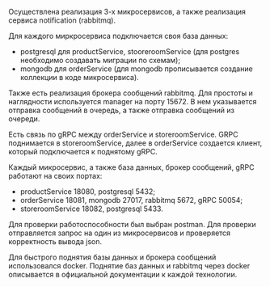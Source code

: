 Осуществлена реализация 3-х микросервисов, а также реализация сервиса notification (rabbitmq).

Для каждого миркросервиса подключается своя база данных:
- postgresql для productService, stooreroomService (для postgres необходимо создавать миграции по схемам); 
- mongodb для orderService (для mongodb прописывается создание коллекции в коде микросервиса). 

Также есть реализация брокера сообщений rabbitmq. Для простоты и наглядности используется manager на порту 15672. В нем указывается отправка сообщений в очередь, а также отправка сообщений из очереди.

Есть связь по gRPC между orderService и storeroomService. GRPC поднимается в storeroomService, далее в orderService создается клиент, который подключается к поднятому gRPC.

Каждый микросервис, а также база данных, брокер сообщений, gRPC работают на своих портах:
- productService 18080, postgresql 5432;
- orderService 18081, mongodb 27017, rabbitmq 5672, gRPC 50054;
- storeroomService 18082, postgresql 5433.

Для проверки работоспособности был выбран postman. Для проверки отправляется запрос на один из микросервисов и проверяется корректность вывода json.

Для быстрого поднятия базы данных и брокера сообщений использовался docker. Поднятие баз данных и rabbitmq через docker описывается в официальной документации к каждой технологии.
